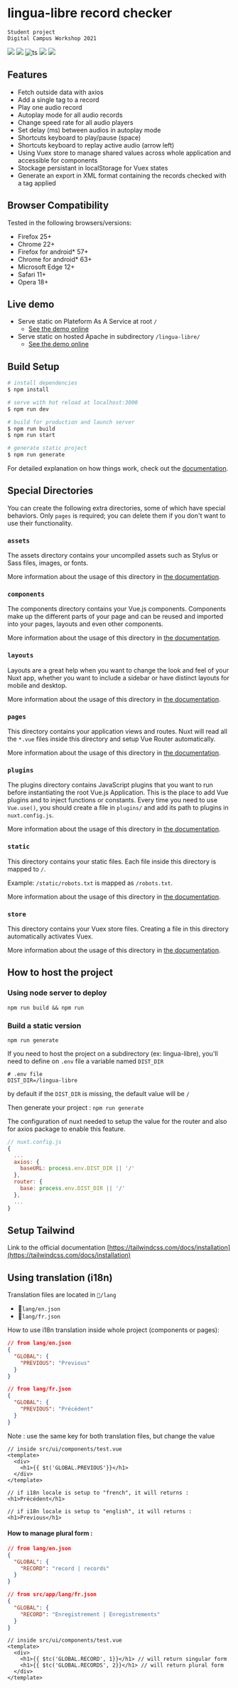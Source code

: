 # lingua-libre record checker

```
Student project
Digital Campus Workshop 2021
```
![](https://img.shields.io/badge/STUDENT-DC__PARIS-red)
![](https://img.shields.io/badge/tailwind-v2.2.16-blue)
![ts](https://flat.badgen.net/badge/-/TypeScript/blue?icon=typescript&label)
![](https://img.shields.io/badge/tailwind-v2.2.16-blue)
![](https://img.shields.io/badge/Nuxt-v2.15.8-green)

## Features
- Fetch outside data with axios
- Add a single tag to a record
- Play one audio record
- Autoplay mode for all audio records
- Change speed rate for all audio players
- Set delay (ms) between audios in autoplay mode
- Shortcuts keyboard to play/pause (space)
- Shortcuts keyboard to replay active audio (arrow left)
- Using Vuex store to manage shared values across whole application and accessible for components
- Stockage persistant in localStorage for Vuex states
- Generate an export in XML format containing the records checked with a tag applied


## Browser Compatibility
Tested in the following browsers/versions:

- Firefox 25+
- Chrome 22+
- Firefox for android* 57+
- Chrome for android* 63+
- Microsoft Edge 12+
- Safari 11+
- Opera 18+

## Live demo 

- Serve static on Plateform As A Service at root `/`
  - [See the demo online](https://interface-lingua-libre.vercel.app)
- Serve static on hosted Apache in subdirectory `/lingua-libre/`
  - [See the demo online](http://projet.tekmedias.com/lingua-libre/)
  
## Build Setup

```bash
# install dependencies
$ npm install

# serve with hot reload at localhost:3000
$ npm run dev

# build for production and launch server
$ npm run build
$ npm run start

# generate static project
$ npm run generate
```

For detailed explanation on how things work, check out the [documentation](https://nuxtjs.org).

## Special Directories

You can create the following extra directories, some of which have special behaviors. Only `pages` is required; you can delete them if you don't want to use their functionality.

### `assets`

The assets directory contains your uncompiled assets such as Stylus or Sass files, images, or fonts.

More information about the usage of this directory in [the documentation](https://nuxtjs.org/docs/2.x/directory-structure/assets).

### `components`

The components directory contains your Vue.js components. Components make up the different parts of your page and can be reused and imported into your pages, layouts and even other components.

More information about the usage of this directory in [the documentation](https://nuxtjs.org/docs/2.x/directory-structure/components).

### `layouts`

Layouts are a great help when you want to change the look and feel of your Nuxt app, whether you want to include a sidebar or have distinct layouts for mobile and desktop.

More information about the usage of this directory in [the documentation](https://nuxtjs.org/docs/2.x/directory-structure/layouts).

### `pages`

This directory contains your application views and routes. Nuxt will read all the `*.vue` files inside this directory and setup Vue Router automatically.

More information about the usage of this directory in [the documentation](https://nuxtjs.org/docs/2.x/get-started/routing).

### `plugins`

The plugins directory contains JavaScript plugins that you want to run before instantiating the root Vue.js Application. This is the place to add Vue plugins and to inject functions or constants. Every time you need to use `Vue.use()`, you should create a file in `plugins/` and add its path to plugins in `nuxt.config.js`.

More information about the usage of this directory in [the documentation](https://nuxtjs.org/docs/2.x/directory-structure/plugins).

### `static`

This directory contains your static files. Each file inside this directory is mapped to `/`.

Example: `/static/robots.txt` is mapped as `/robots.txt`.

More information about the usage of this directory in [the documentation](https://nuxtjs.org/docs/2.x/directory-structure/static).

### `store`

This directory contains your Vuex store files. Creating a file in this directory automatically activates Vuex.

More information about the usage of this directory in [the documentation](https://nuxtjs.org/docs/2.x/directory-structure/store).


## How to host the project

### Using node server to deploy
```
npm run build && npm run 
```

### Build a static version 
```
npm run generate 
```

If you need to host the project on a subdirectory (ex: lingua-libre), you'll need to define on `.env` file a variable named `DIST_DIR` 
```
# .env file
DIST_DIR=/lingua-libre
```

by default if the `DIST_DIR` is missing, the default value will be `/`

Then generate your project : `npm run generate`

The configuration of nuxt needed to setup the value for the router and also for axios package to enable this feature.
```javascript
// nuxt.config.js
{
  ...
  axios: {    
    baseURL: process.env.DIST_DIR || '/'
  },
  router: {
    base: process.env.DIST_DIR || '/'
  },
  ...
}
```

## Setup Tailwind

Link to the official documentation
[https://tailwindcss.com/docs/installation](https://tailwindcss.com/docs/installation)

## Using translation (i18n)

Translation files are located in  `📁/lang`

- 📄`lang/en.json`
- 📄`lang/fr.json`

How to use i18n translation inside whole project (components or pages):

```json
// from lang/en.json
{
  "GLOBAL": {
    "PREVIOUS": "Previous"
  }
}

// from lang/fr.json
{
  "GLOBAL": {
    "PREVIOUS": "Précédent"
  }
}
```

Note : use the same key for both translation files, but change the value

```vue
// inside src/ui/components/test.vue
<template>
  <div>
    <h1>{{ $t('GLOBAL.PREVIOUS'}}</h1>
  </div>
</template>

// if i18n locale is setup to "french", it will returns :
<h1>Précédent</h1>

// if i18n locale is setup to "english", it will returns :
<h1>Previous</h1>
```

#### How to manage plural form :

```json
// from lang/en.json
{
  "GLOBAL": {
    "RECORD": "record | records"
  }
}

// from src/app/lang/fr.json
{
  "GLOBAL": {
    "RECORD": "Enregistrement | Enregistrements"
  }
}
```

```vue
// inside src/ui/components/test.vue
<template>
  <div>
    <h1>{{ $tc('GLOBAL.RECORD', 1}}</h1> // will return singular form
    <h1>{{ $tc('GLOBAL.RECORDS', 2}}</h1> // will return plural form
  </div>
</template>
```
